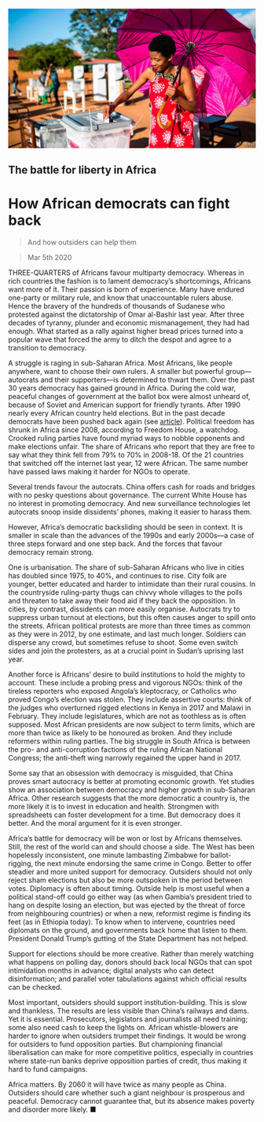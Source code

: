 ![](./images/20200307_LDP502.jpg)

## The battle for liberty in Africa

# How African democrats can fight back

> And how outsiders can help them

> Mar 5th 2020

THREE-QUARTERS of Africans favour multiparty democracy. Whereas in rich countries the fashion is to lament democracy’s shortcomings, Africans want more of it. Their passion is born of experience. Many have endured one-party or military rule, and know that unaccountable rulers abuse. Hence the bravery of the hundreds of thousands of Sudanese who protested against the dictatorship of Omar al-Bashir last year. After three decades of tyranny, plunder and economic mismanagement, they had had enough. What started as a rally against higher bread prices turned into a popular wave that forced the army to ditch the despot and agree to a transition to democracy.

A struggle is raging in sub-Saharan Africa. Most Africans, like people anywhere, want to choose their own rulers. A smaller but powerful group—autocrats and their supporters—is determined to thwart them. Over the past 30 years democracy has gained ground in Africa. During the cold war, peaceful changes of government at the ballot box were almost unheard of, because of Soviet and American support for friendly tyrants. After 1990 nearly every African country held elections. But in the past decade democrats have been pushed back again (see [article](https://www.economist.com//middle-east-and-africa/2020/03/05/young-africans-want-more-democracy)). Political freedom has shrunk in Africa since 2008, according to Freedom House, a watchdog. Crooked ruling parties have found myriad ways to nobble opponents and make elections unfair. The share of Africans who report that they are free to say what they think fell from 79% to 70% in 2008-18. Of the 21 countries that switched off the internet last year, 12 were African. The same number have passed laws making it harder for NGOs to operate.

Several trends favour the autocrats. China offers cash for roads and bridges with no pesky questions about governance. The current White House has no interest in promoting democracy. And new surveillance technologies let autocrats snoop inside dissidents’ phones, making it easier to harass them.

However, Africa’s democratic backsliding should be seen in context. It is smaller in scale than the advances of the 1990s and early 2000s—a case of three steps forward and one step back. And the forces that favour democracy remain strong.

One is urbanisation. The share of sub-Saharan Africans who live in cities has doubled since 1975, to 40%, and continues to rise. City folk are younger, better educated and harder to intimidate than their rural cousins. In the countryside ruling-party thugs can chivvy whole villages to the polls and threaten to take away their food aid if they back the opposition. In cities, by contrast, dissidents can more easily organise. Autocrats try to suppress urban turnout at elections, but this often causes anger to spill onto the streets. African political protests are more than three times as common as they were in 2012, by one estimate, and last much longer. Soldiers can disperse any crowd, but sometimes refuse to shoot. Some even switch sides and join the protesters, as at a crucial point in Sudan’s uprising last year.

Another force is Africans’ desire to build institutions to hold the mighty to account. These include a probing press and vigorous NGOs: think of the tireless reporters who exposed Angola’s kleptocracy, or Catholics who proved Congo’s election was stolen. They include assertive courts: think of the judges who overturned rigged elections in Kenya in 2017 and Malawi in February. They include legislatures, which are not as toothless as is often supposed. Most African presidents are now subject to term limits, which are more than twice as likely to be honoured as broken. And they include reformers within ruling parties. The big struggle in South Africa is between the pro- and anti-corruption factions of the ruling African National Congress; the anti-theft wing narrowly regained the upper hand in 2017.

Some say that an obsession with democracy is misguided, that China proves smart autocracy is better at promoting economic growth. Yet studies show an association between democracy and higher growth in sub-Saharan Africa. Other research suggests that the more democratic a country is, the more likely it is to invest in education and health. Strongmen with spreadsheets can foster development for a time. But democracy does it better. And the moral argument for it is even stronger.

Africa’s battle for democracy will be won or lost by Africans themselves. Still, the rest of the world can and should choose a side. The West has been hopelessly inconsistent, one minute lambasting Zimbabwe for ballot-rigging, the next minute endorsing the same crime in Congo. Better to offer steadier and more united support for democracy. Outsiders should not only reject sham elections but also be more outspoken in the period between votes. Diplomacy is often about timing. Outside help is most useful when a political stand-off could go either way (as when Gambia’s president tried to hang on despite losing an election, but was ejected by the threat of force from neighbouring countries) or when a new, reformist regime is finding its feet (as in Ethiopia today). To know when to intervene, countries need diplomats on the ground, and governments back home that listen to them. President Donald Trump’s gutting of the State Department has not helped.

Support for elections should be more creative. Rather than merely watching what happens on polling day, donors should back local NGOs that can spot intimidation months in advance; digital analysts who can detect disinformation; and parallel voter tabulations against which official results can be checked.

Most important, outsiders should support institution-building. This is slow and thankless. The results are less visible than China’s railways and dams. Yet it is essential. Prosecutors, legislators and journalists all need training; some also need cash to keep the lights on. African whistle-blowers are harder to ignore when outsiders trumpet their findings. It would be wrong for outsiders to fund opposition parties. But championing financial liberalisation can make for more competitive politics, especially in countries where state-run banks deprive opposition parties of credit, thus making it hard to fund campaigns.

Africa matters. By 2060 it will have twice as many people as China. Outsiders should care whether such a giant neighbour is prosperous and peaceful. Democracy cannot guarantee that, but its absence makes poverty and disorder more likely. ■